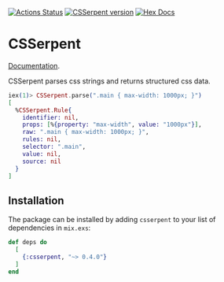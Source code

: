 [![Actions Status](https://github.com/arghmeleg/csserpent/actions/workflows/tests.yml/badge.svg?branch=main)](https://github.com/arghmeleg/csserpent/actions)
[![CSSerpent version](https://img.shields.io/hexpm/v/csserpent.svg)](https://hex.pm/packages/csserpent)
[![Hex Docs](https://img.shields.io/badge/hex-docs-lightgreen.svg)](https://hexdocs.pm/csserpent/)

# CSSerpent

[Documentation](https://hexdocs.pm/csserpent).

CSSerpent parses css strings and returns structured css data.

```elixir
iex(1)> CSSerpent.parse(".main { max-width: 1000px; }")
[
  %CSSerpent.Rule{
    identifier: nil,
    props: [%{property: "max-width", value: "1000px"}],
    raw: ".main { max-width: 1000px; }",
    rules: nil,
    selector: ".main",
    value: nil,
    source: nil
  }
]
```

## Installation

The package can be installed by adding `csserpent` to your list of dependencies in `mix.exs`:

```elixir
def deps do
  [
    {:csserpent, "~> 0.4.0"}
  ]
end
```
